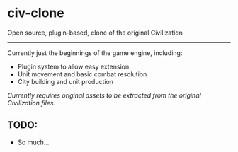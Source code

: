 # civ-clone

Open source, plugin-based, clone of the original Civilization

---

Currently just the beginnings of the game engine, including:

  - Plugin system to allow easy extension
  - Unit movement and basic combat resolution
  - City building and unit production

_Currently requires original assets to be extracted from the original Civilization files._

## TODO:

  - So much...
